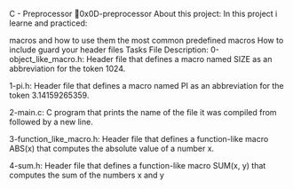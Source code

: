 C - Preprocessor 📃0x0D-preprocessor
About this project:
In this project i learne and practiced:

macros and how to use them
the most common predefined macros
How to include guard your header files
Tasks File Description:
0-object_like_macro.h: Header file that defines a macro named SIZE as an abbreviation for the token 1024.

1-pi.h: Header file that defines a macro named PI as an abbreviation for the token 3.14159265359.

2-main.c: C program that prints the name of the file it was compiled from followed by a new line.

3-function_like_macro.h: Header file that defines a function-like macro ABS(x) that computes the absolute value of a number x.

4-sum.h: Header file that defines a function-like macro SUM(x, y) that computes the sum of the numbers x and y
